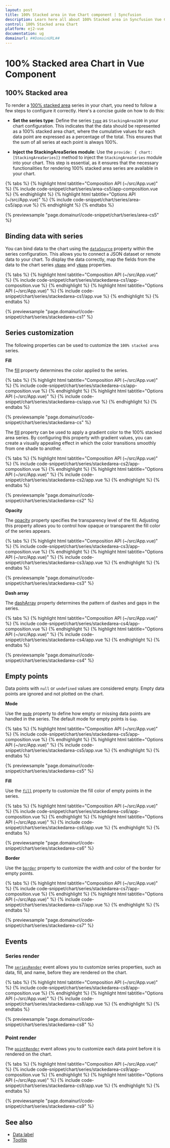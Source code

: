 ```yaml
---
layout: post
title: 100% Stacked area in Vue Chart component | Syncfusion
description: Learn here all about 100% Stacked area in Syncfusion Vue Chart component of Syncfusion Essential JS 2 and more.
control: 100% Stacked area Chart
platform: ej2-vue
documentation: ug
domainurl: ##DomainURL##
---
```


# 100% Stacked area Chart in Vue Component

## 100% Stacked area

To render a [100% stacked area](https://www.syncfusion.com/vue-components/vue-charts/chart-types/100-stacked-area-chart) series in your chart, you need to follow a few steps to configure it correctly. Here's a concise guide on how to do this:

* **Set the series type**: Define the series [`type`](https://ej2.syncfusion.com/vue/documentation/api/chart/series/#type) as `StackingArea100` in your chart configuration. This indicates that the data should be represented as a 100% stacked area chart, where the cumulative values for each data point are expressed as a percentage of the total. This ensures that the sum of all series at each point is always 100%.

* **Inject the StackingAreaSeries module**: Use the `provide: { chart: [StackingAreaSeries]}` method to inject the `StackingAreaSeries` module into your chart. This step is essential, as it ensures that the necessary functionalities for rendering 100% stacked area series are available in your chart.

{% tabs %}
{% highlight html tabtitle="Composition API (~/src/App.vue)" %}
{% include code-snippet/chart/series/area-cs5/app-composition.vue %}
{% endhighlight %}
{% highlight html tabtitle="Options API (~/src/App.vue)" %}
{% include code-snippet/chart/series/area-cs5/app.vue %}
{% endhighlight %}
{% endtabs %}
        
{% previewsample "page.domainurl/code-snippet/chart/series/area-cs5" %}

## Binding data with series

You can bind data to the chart using the [`dataSource`](https://ej2.syncfusion.com/vue/documentation/api/chart/series/#datasource) property within the series configuration. This allows you to connect a JSON dataset or remote data to your chart. To display the data correctly, map the fields from the data to the chart series [`xName`](https://ej2.syncfusion.com/vue/documentation/api/chart/series/#xname) and [`yName`](https://ej2.syncfusion.com/vue/documentation/api/chart/series/#yname) properties.

{% tabs %}
{% highlight html tabtitle="Composition API (~/src/App.vue)" %}
{% include code-snippet/chart/series/stackedarea-cs1/app-composition.vue %}
{% endhighlight %}
{% highlight html tabtitle="Options API (~/src/App.vue)" %}
{% include code-snippet/chart/series/stackedarea-cs1/app.vue %}
{% endhighlight %}
{% endtabs %}
        
{% previewsample "page.domainurl/code-snippet/chart/series/stackedarea-cs1" %}

## Series customization

The following properties can be used to customize the `100% stacked area` series.

**Fill**

The [fill](https://ej2.syncfusion.com/vue/documentation/api/chart/series/#fill) property determines the color applied to the series.

{% tabs %}
{% highlight html tabtitle="Composition API (~/src/App.vue)" %}
{% include code-snippet/chart/series/stackedarea-cs/app-composition.vue %}
{% endhighlight %}
{% highlight html tabtitle="Options API (~/src/App.vue)" %}
{% include code-snippet/chart/series/stackedarea-cs/app.vue %}
{% endhighlight %}
{% endtabs %}
        
{% previewsample "page.domainurl/code-snippet/chart/series/stackedarea-cs" %}

The [fill](https://ej2.syncfusion.com/vue/documentation/api/chart/series/#fill) property can be used to apply a gradient color to the 100% stacked area series. By configuring this property with gradient values, you can create a visually appealing effect in which the color transitions smoothly from one shade to another.

{% tabs %}
{% highlight html tabtitle="Composition API (~/src/App.vue)" %}
{% include code-snippet/chart/series/stackedarea-cs2/app-composition.vue %}
{% endhighlight %}
{% highlight html tabtitle="Options API (~/src/App.vue)" %}
{% include code-snippet/chart/series/stackedarea-cs2/app.vue %}
{% endhighlight %}
{% endtabs %}
        
{% previewsample "page.domainurl/code-snippet/chart/series/stackedarea-cs2" %}

**Opacity**

The [opacity](https://ej2.syncfusion.com/vue/documentation/api/chart/series/#opacity) property specifies the transparency level of the fill. Adjusting this property allows you to control how opaque or transparent the fill color of the series appears.

{% tabs %}
{% highlight html tabtitle="Composition API (~/src/App.vue)" %}
{% include code-snippet/chart/series/stackedarea-cs3/app-composition.vue %}
{% endhighlight %}
{% highlight html tabtitle="Options API (~/src/App.vue)" %}
{% include code-snippet/chart/series/stackedarea-cs3/app.vue %}
{% endhighlight %}
{% endtabs %}
        
{% previewsample "page.domainurl/code-snippet/chart/series/stackedarea-cs3" %}

**Dash array**

The [dashArray](https://ej2.syncfusion.com/vue/documentation/api/chart/series/#dasharray) property determines the pattern of dashes and gaps in the series.

{% tabs %}
{% highlight html tabtitle="Composition API (~/src/App.vue)" %}
{% include code-snippet/chart/series/stackedarea-cs4/app-composition.vue %}
{% endhighlight %}
{% highlight html tabtitle="Options API (~/src/App.vue)" %}
{% include code-snippet/chart/series/stackedarea-cs4/app.vue %}
{% endhighlight %}
{% endtabs %}
        
{% previewsample "page.domainurl/code-snippet/chart/series/stackedarea-cs4" %}

## Empty points

Data points with `null` or `undefined` values are considered empty. Empty data points are ignored and not plotted on the chart.

**Mode**

Use the [`mode`](https://ej2.syncfusion.com/vue/documentation/api/chart/emptyPointSettings/#mode) property to define how empty or missing data points are handled in the series. The default mode for empty points is `Gap`.

{% tabs %}
{% highlight html tabtitle="Composition API (~/src/App.vue)" %}
{% include code-snippet/chart/series/stackedarea-cs5/app-composition.vue %}
{% endhighlight %}
{% highlight html tabtitle="Options API (~/src/App.vue)" %}
{% include code-snippet/chart/series/stackedarea-cs5/app.vue %}
{% endhighlight %}
{% endtabs %}
        
{% previewsample "page.domainurl/code-snippet/chart/series/stackedarea-cs5" %}

**Fill**

Use the [`fill`](https://ej2.syncfusion.com/vue/documentation/api/chart/emptyPointSettings/#fill) property to customize the fill color of empty points in the series.

{% tabs %}
{% highlight html tabtitle="Composition API (~/src/App.vue)" %}
{% include code-snippet/chart/series/stackedarea-cs6/app-composition.vue %}
{% endhighlight %}
{% highlight html tabtitle="Options API (~/src/App.vue)" %}
{% include code-snippet/chart/series/stackedarea-cs6/app.vue %}
{% endhighlight %}
{% endtabs %}
        
{% previewsample "page.domainurl/code-snippet/chart/series/stackedarea-cs6" %}

**Border**

Use the [`border`](https://ej2.syncfusion.com/vue/documentation/api/chart/emptyPointSettings/#border) property to customize the width and color of the border for empty points.

{% tabs %}
{% highlight html tabtitle="Composition API (~/src/App.vue)" %}
{% include code-snippet/chart/series/stackedarea-cs7/app-composition.vue %}
{% endhighlight %}
{% highlight html tabtitle="Options API (~/src/App.vue)" %}
{% include code-snippet/chart/series/stackedarea-cs7/app.vue %}
{% endhighlight %}
{% endtabs %}
        
{% previewsample "page.domainurl/code-snippet/chart/series/stackedarea-cs7" %}

## Events

### Series render

The [`seriesRender`](https://ej2.syncfusion.com/vue/documentation/api/chart#seriesrender) event allows you to customize series properties, such as data, fill, and name, before they are rendered on the chart.

{% tabs %}
{% highlight html tabtitle="Composition API (~/src/App.vue)" %}
{% include code-snippet/chart/series/stackedarea-cs8/app-composition.vue %}
{% endhighlight %}
{% highlight html tabtitle="Options API (~/src/App.vue)" %}
{% include code-snippet/chart/series/stackedarea-cs8/app.vue %}
{% endhighlight %}
{% endtabs %}
        
{% previewsample "page.domainurl/code-snippet/chart/series/stackedarea-cs8" %}

### Point render

The [`pointRender`](https://ej2.syncfusion.com/vue/documentation/api/chart#pointrender) event allows you to customize each data point before it is rendered on the chart.

{% tabs %}
{% highlight html tabtitle="Composition API (~/src/App.vue)" %}
{% include code-snippet/chart/series/stackedarea-cs9/app-composition.vue %}
{% endhighlight %}
{% highlight html tabtitle="Options API (~/src/App.vue)" %}
{% include code-snippet/chart/series/stackedarea-cs9/app.vue %}
{% endhighlight %}
{% endtabs %}
        
{% previewsample "page.domainurl/code-snippet/chart/series/stackedarea-cs9" %}

## See also

* [Data label](../data-labels/)
* [Tooltip](../tool-tip/)